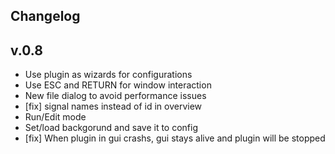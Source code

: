 Changelog
------

v.0.8
---

* Use plugin as wizards for configurations
* Use ESC and RETURN for window interaction
* New file dialog to avoid performance issues
* [fix] signal names instead of id in overview
* Run/Edit mode
* Set/load backgorund and save it to config
* [fix] When plugin in gui crashs, gui stays alive and plugin will be stopped
